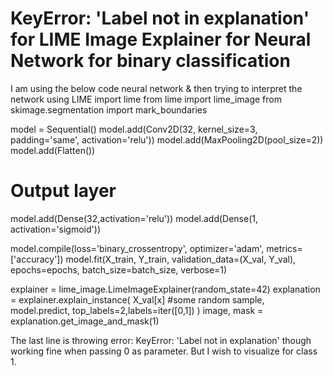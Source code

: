 
# KeyError: 'Label not in explanation' for LIME Image Explainer for Neural Network for binary classification

I am using the below code neural network & then trying to interpret the network using LIME
 import lime
 from lime import lime_image
 from skimage.segmentation import mark_boundaries

 model = Sequential()
 model.add(Conv2D(32, kernel_size=3, padding='same', activation='relu'))
 model.add(MaxPooling2D(pool_size=2))
 model.add(Flatten())
 # Output layer
 model.add(Dense(32,activation='relu'))
 model.add(Dense(1, activation='sigmoid'))

 model.compile(loss='binary_crossentropy', optimizer='adam', metrics=['accuracy'])
 model.fit(X_train, Y_train, validation_data=(X_val, Y_val), epochs=epochs, batch_size=batch_size, verbose=1)


explainer = lime_image.LimeImageExplainer(random_state=42)
explanation = explainer.explain_instance(
             X_val[x] #some random sample, 
            model.predict, top_labels=2,labels=iter([0,1])
    )
image, mask = explanation.get_image_and_mask(1)

The last line is throwing error: KeyError: 'Label not in explanation' though working fine when passing 0 as parameter. But I wish to visualize for class 1.

        